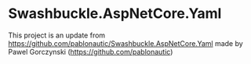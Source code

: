 # Swashbuckle.AspNetCore.Yaml

This project is an update from https://github.com/pablonautic/Swashbuckle.AspNetCore.Yaml made by Pawel Gorczynski (https://github.com/pablonautic)
